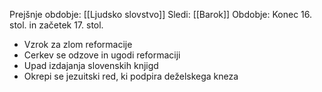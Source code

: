 Prejšnje obdobje: [[Ljudsko slovstvo]]
Sledi: [[Barok]]
Obdobje: Konec 16. stol. in začetek 17. stol.

- Vzrok za zlom reformacije
- Cerkev se odzove in ugodi reformaciji
- Upad izdajanja slovenskih knjigd
- Okrepi se jezuitski red, ki podpira deželskega kneza